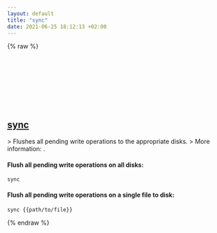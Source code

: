 ```yaml
---
layout: default
title: "sync"
date: 2021-06-25 18:12:13 +02:00
---
```

{% raw %}
<h2 id="sync">
  <a href="/en/common/sync.html">sync</a> <a href="#sync"><svg class="icon">
    <use href="/assets/images/unicode_sprite.svg#link" />
  </svg></a>
</h2>
> Flushes all pending write operations to the appropriate disks.
> More information: <https://www.gnu.org/software/coreutils/sync>.

#### Flush all pending write operations on all disks:
```shell
sync
```
#### Flush all pending write operations on a single file to disk:
```shell
sync {{path/to/file}}
```
{% endraw %}